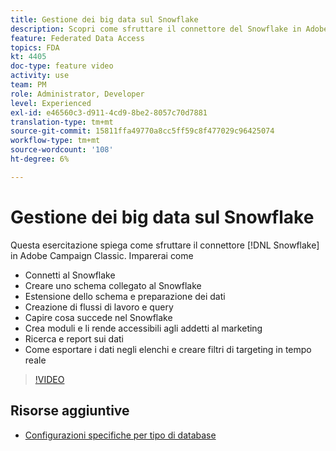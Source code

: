 ```yaml
---
title: Gestione dei big data sul Snowflake
description: Scopri come sfruttare il connettore del Snowflake in Adobe Campaign Classic
feature: Federated Data Access
topics: FDA
kt: 4405
doc-type: feature video
activity: use
team: PM
role: Administrator, Developer
level: Experienced
exl-id: e46560c3-d911-4cd9-8be2-8057c70d7881
translation-type: tm+mt
source-git-commit: 15811ffa49770a8cc5ff59c8f477029c96425074
workflow-type: tm+mt
source-wordcount: '108'
ht-degree: 6%

---
```


# Gestione dei big data sul Snowflake

Questa esercitazione spiega come sfruttare il connettore [!DNL Snowflake] in Adobe Campaign Classic.
Imparerai come

* Connetti al Snowflake
* Creare uno schema collegato al Snowflake
* Estensione dello schema e preparazione dei dati
* Creazione di flussi di lavoro e query
* Capire cosa succede nel Snowflake
* Crea moduli e li rende accessibili agli addetti al marketing
* Ricerca e report sui dati
* Come esportare i dati negli elenchi e creare filtri di targeting in tempo reale

>[!VIDEO](https://video.tv.adobe.com/v/31588?quality=12&learn=on)

## Risorse aggiuntive

* [Configurazioni specifiche per tipo di database](https://docs.adobe.com/content/help/en/campaign-classic/using/getting-started/accessing-external-database/specific-configuration-database.html)

